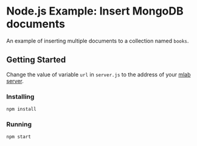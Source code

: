 # Node.js Example: Insert MongoDB documents
An example of inserting multiple documents to a collection named `books`.
## Getting Started
Change the value of variable `url` in `server.js` to the address of your [mlab server](http://mlab.com).
### Installing
```
npm install
```
### Running
```
npm start
```
